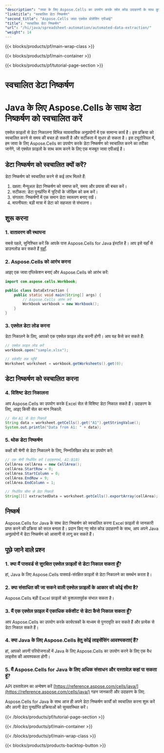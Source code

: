 ```yaml
---
"description": "जावा के लिए Aspose.Cells का उपयोग करके स्रोत कोड उदाहरणों के साथ कुशलतापूर्वक डेटा निष्कर्षण को स्वचालित करना सीखें। Excel फ़ाइलों से आसानी से डेटा निकालें।"
"linktitle": "स्वचालित डेटा निष्कर्षण"
"second_title": "Aspose.Cells जावा एक्सेल प्रोसेसिंग एपीआई"
"title": "स्वचालित डेटा निष्कर्षण"
"url": "/hi/java/spreadsheet-automation/automated-data-extraction/"
"weight": 14
---
```


{{< blocks/products/pf/main-wrap-class >}}

{{< blocks/products/pf/main-container >}}

{{< blocks/products/pf/tutorial-page-section >}}

# स्वचालित डेटा निष्कर्षण



# Java के लिए Aspose.Cells के साथ डेटा निष्कर्षण को स्वचालित करें

एक्सेल फ़ाइलों से डेटा निकालना विभिन्न व्यावसायिक अनुप्रयोगों में एक सामान्य कार्य है। इस प्रक्रिया को स्वचालित करने से समय की बचत हो सकती है और सटीकता में सुधार हो सकता है। इस ट्यूटोरियल में, हम जावा के लिए Aspose.Cells का उपयोग करके डेटा निष्कर्षण को स्वचालित करने का तरीका जानेंगे, जो एक्सेल फ़ाइलों के साथ काम करने के लिए एक मजबूत जावा एपीआई है।

## डेटा निष्कर्षण को स्वचालित क्यों करें?

डेटा निष्कर्षण को स्वचालित करने से कई लाभ मिलते हैं:

1. दक्षता: मैन्युअल डेटा निष्कर्षण को समाप्त करें, समय और प्रयास की बचत करें।
2. सटीकता: डेटा पुनर्प्राप्ति में त्रुटियों के जोखिम को कम करें।
3. संगतता: निष्कर्षणों में एक समान डेटा स्वरूपण बनाए रखें।
4. मापनीयता: बड़ी मात्रा में डेटा को सहजता से संभालना।

## शुरू करना

### 1. वातावरण की स्थापना

सबसे पहले, सुनिश्चित करें कि आपके पास Aspose.Cells for Java इंस्टॉल है। आप इसे यहाँ से डाउनलोड कर सकते हैं [यहाँ](https://releases.aspose.com/cells/java/).

### 2. Aspose.Cells को आरंभ करना

आइए एक जावा एप्लिकेशन बनाएं और Aspose.Cells को आरंभ करें:

```java
import com.aspose.cells.Workbook;

public class DataExtraction {
    public static void main(String[] args) {
        // Aspose.Cells आरंभ करें
        Workbook workbook = new Workbook();
    }
}
```

### 3. एक्सेल डेटा लोड करना

डेटा निकालने के लिए, आपको एक एक्सेल फ़ाइल लोड करनी होगी। आप यह कैसे कर सकते हैं:

```java
// एक्सेल फ़ाइल लोड करें
workbook.open("sample.xlsx");

// वर्कशीट तक पहुँचें
Worksheet worksheet = workbook.getWorksheets().get(0);
```

## डेटा निष्कर्षण को स्वचालित करना

### 4. विशिष्ट डेटा निकालना

आप Aspose.Cells का उपयोग करके Excel सेल से विशिष्ट डेटा निकाल सकते हैं। उदाहरण के लिए, आइए किसी सेल का मान निकालें:

```java
// सेल A1 से डेटा निकालें
String data = worksheet.getCells().get("A1").getStringValue();
System.out.println("Data from A1: " + data);
```

### 5. थोक डेटा निष्कर्षण

कक्षों की श्रेणी से डेटा निकालने के लिए, निम्नलिखित कोड का उपयोग करें:

```java
// एक श्रेणी निर्धारित करें (उदाहरणार्थ, A1:B10)
CellArea cellArea = new CellArea();
cellArea.StartRow = 0;
cellArea.StartColumn = 0;
cellArea.EndRow = 9;
cellArea.EndColumn = 1;

// निर्धारित सीमा से डेटा निकालें
String[][] extractedData = worksheet.getCells().exportArray(cellArea);
```

## निष्कर्ष

Aspose.Cells for Java के साथ डेटा निष्कर्षण को स्वचालित करना Excel फ़ाइलों से जानकारी प्राप्त करने की प्रक्रिया को सरल बनाता है। प्रदान किए गए स्रोत कोड उदाहरणों के साथ, आप अपने Java अनुप्रयोगों में डेटा निष्कर्षण को आसानी से लागू कर सकते हैं।

## पूछे जाने वाले प्रश्न

### 1. क्या मैं पासवर्ड से सुरक्षित एक्सेल फ़ाइलों से डेटा निकाल सकता हूँ?
   हां, Java के लिए Aspose.Cells पासवर्ड-संरक्षित फ़ाइलों से डेटा निकालने का समर्थन करता है।

### 2. क्या संसाधित की जा सकने वाली एक्सेल फ़ाइलों के आकार की कोई सीमा है?
   Aspose.Cells बड़ी Excel फ़ाइलों को कुशलतापूर्वक संभाल सकता है।

### 3. मैं एक एक्सेल फ़ाइल में एकाधिक वर्कशीट से डेटा कैसे निकाल सकता हूँ?
   आप Aspose.Cells का उपयोग करके कार्यपत्रकों के माध्यम से पुनरावृति कर सकते हैं और प्रत्येक से डेटा निकाल सकते हैं।

### 4. क्या Java के लिए Aspose.Cells हेतु कोई लाइसेंसिंग आवश्यकताएं हैं?
   हां, आपको अपनी परियोजनाओं में Java के लिए Aspose.Cells का उपयोग करने के लिए एक वैध लाइसेंस की आवश्यकता होगी।

### 5. मैं Aspose.Cells for Java के लिए अधिक संसाधन और दस्तावेज़ कहां पा सकता हूं?
   API दस्तावेज़न का अन्वेषण करें [https://reference.aspose.com/cells/java/](https://reference.aspose.com/cells/java/) गहन जानकारी और उदाहरण के लिए.

Aspose.Cells for Java के साथ आज ही अपने डेटा निष्कर्षण कार्यों को स्वचालित करना शुरू करें और अपनी डेटा पुनर्प्राप्ति प्रक्रियाओं को सुव्यवस्थित करें।

{{< /blocks/products/pf/tutorial-page-section >}}

{{< /blocks/products/pf/main-container >}}

{{< /blocks/products/pf/main-wrap-class >}}

{{< blocks/products/products-backtop-button >}}